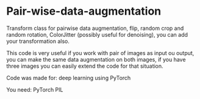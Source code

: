 # Pair-wise-data-augmentation
Transform class for pairwise data augmentation, flip, random crop and random rotation, ColorJitter (possibly useful for denoising), you can add your transformation also.

This code is very useful if you work with pair of images as input ou output, you can make the same data augmentation
on both images, if you have three images you can easily extend the code for that situation. 

Code was made for: deep learning using PyTorch

You need:
PyTorch 
PIL

